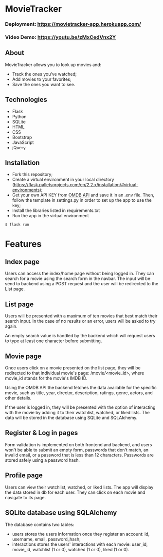 # MovieTracker
### Deployment: https://movietracker-app.herokuapp.com/

### Video Demo: https://youtu.be/zMxCedVnx2Y

## About
MovieTracker allows you to look up movies and:
- Track the ones you've watched;
- Add movies to your favorites;
- Save the ones you want to see.

## Technologies
- Flask
- Python
- SQLite
- HTML
- CSS
- Bootstrap
- JavaScript
- jQuery

## Installation
- Fork this repository;
- Create a virtual environment in your local directory (https://flask.palletsprojects.com/en/2.2.x/installation/#virtual-environments);
- Get your own API KEY from [OMDB API](http://www.omdbapi.com/) and save it in an .env file. Then, follow the template in settings.py in order to set up the app to use the key;
- Install the libraries listed in requirements.txt
- Run the app in the virtual environment
```
$ flask run
```

# Features
## Index page
Users can access the index/home page without being logged in. They can search for a movie using the search form in the navbar. The input will be send to backend using a POST request and the user will be redirected to the List page.

## List page
Users will be presented with a maximum of ten movies that best match their search input. In the case of no results or an error, users will be asked to try again.

An empty search value is handled by the backend which will request users to type at least one character before submitting.

## Movie page
Once users click on a movie presented on the list page, they will be redirected to that individual movie's page: /movie/<movie_id>, where movie_id stands for the movie's IMDB ID.

Using the OMDB API the backend fetches the data available for the specific movie, such as title, year, director, description, ratings, genre, actors, and other details.

If the user is logged in, they will be presented with the option of interacting with the movie by adding it to their watchlist, watched, or liked lists. The data will be stored in the database using SQLite and SQLAlchemy.

## Register & Log in pages
Form validation is implemented on both frontend and backend, and users won't be able to submit an empty form, passwords that don't match, an invalid email, or a password that is less than 12 characters. Passwords are stored safely using a password hash.

## Profile page
Users can view their watchlist, watched, or liked lists. The app will display the data stored in db for each user. They can click on each movie and navigate to its page.


## SQLite database using SQLAlchemy
The database contains two tables:
- users stores the users information once they register an account: id, username, email, password_hash;
- interactions stores the users' interactions with each movie: user_id, movie_id, watchlist (1 or 0), watched (1 or 0), liked (1 or 0).
